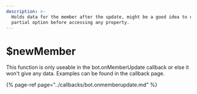 ```yaml
---
description: >-
  Holds data for the member after the update, might be a good idea to check
  partial option before accessing any property.
---
```


# $newMember

This function is only useable in the bot.onMemberUpdate callback or else it won't give any data. Examples can be found in the callback page.

{% page-ref page="../callbacks/bot.onmemberupdate.md" %}



